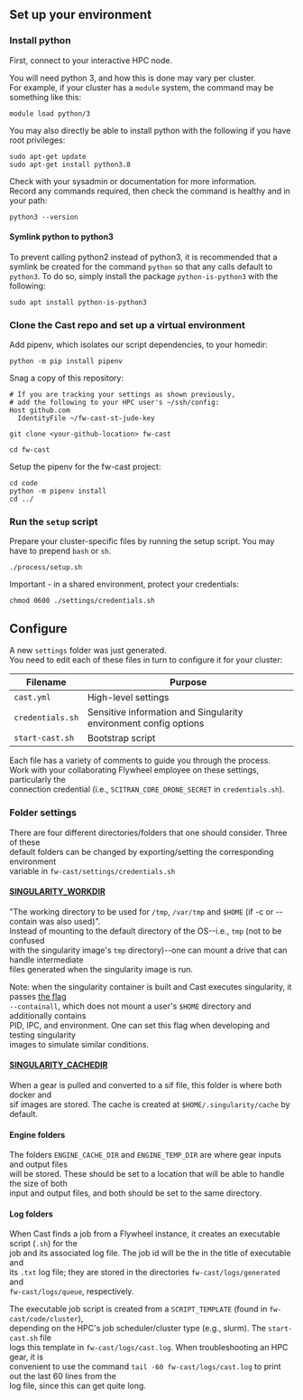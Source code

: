 ## Set up your environment

### Install python

First, connect to your interactive HPC node.

You will need python 3, and how this is done may vary per cluster.<br/>
For example, if your cluster has a `module` system, the command may be something like this:

```
module load python/3
```

You may also directly be able to install python with the following if you have root privileges:

```
sudo apt-get update
sudo apt-get install python3.8
```

Check with your sysadmin or documentation for more information.<br/>
Record any commands required, then check the command is healthy and in your path:

```
python3 --version
```

#### Symlink python to python3

To prevent calling python2 instead of python3, it is recommended that a symlink be created for the command 
`python` so that any calls default to `python3`. To do so, simply install the package 
`python-is-python3` with the following:

```
sudo apt install python-is-python3
```

### Clone the Cast repo and set up a virtual environment

Add pipenv, which isolates our script dependencies, to your homedir:

```
python -m pip install pipenv
```

Snag a copy of this repository:

```
# If you are tracking your settings as shown previously,
# add the following to your HPC user's ~/ssh/config:
Host github.com
  IdentityFile ~/fw-cast-st-jude-key

git clone <your-github-location> fw-cast

cd fw-cast
```

Setup the pipenv for the fw-cast project:
```
cd code
python -m pipenv install
cd ../
```

### Run the `setup` script
Prepare your cluster-specific files by running the setup script. You may have to 
prepend `bash` or `sh`.

```
./process/setup.sh
```

Important - in a shared environment, protect your credentials:

```
chmod 0600 ./settings/credentials.sh
```

## Configure

A new `settings` folder was just generated.<br/>
You need to edit each of these files in turn to configure it for your cluster:

| Filename         | Purpose               |
| -----------------| ----------------------|
| `cast.yml`       | High-level settings   |
| `credentials.sh` | Sensitive information and Singularity environment config options |
| `start-cast.sh`  | Bootstrap script      |

Each file has a variety of comments to guide you through the process.<br/>
Work with your collaborating Flywheel employee on these settings, particularly the <br/>
connection credential (i.e., `SCITRAN_CORE_DRONE_SECRET` in `credentials.sh`).


### Folder settings
There are four different directories/folders that one should consider.  Three of these <br/>
default folders can be changed by exporting/setting the corresponding environment <br/>
variable in `fw-cast/settings/credentials.sh`


#### [SINGULARITY_WORKDIR](https://sylabs.io/guides/latest/user-guide/appendix.html)
"The working directory to be used for `/tmp`, `/var/tmp` and `$HOME` (if -c or --contain was also used)".<br/>
Instead of mounting to the default directory of the OS--i.e., `tmp` (not to be confused <br/>
with the singularity image's `tmp` directory)--one can mount a drive that can handle intermediate <br/>
files generated when the singularity image is run.

Note: when the singularity container is built and Cast executes singularity, it passes [the flag](https://sylabs.io/guides/latest/user-guide/bind_paths_and_mounts.html?highlight=containall#containall) <br/>
`--containall`, which does not mount a user's `$HOME` directory and additionally contains <br/>
PID, IPC, and environment. One can set this flag when developing and testing singularity <br/> 
images to simulate similar conditions. 

#### [SINGULARITY_CACHEDIR](https://sylabs.io/guides/latest/user-guide/build_env.html#sec-cache)
When a gear is pulled and converted to a sif file, this folder is where both docker and <br/>
sif images are stored. The cache is created at `$HOME/.singularity/cache` by default. </br>


#### Engine folders
The folders `ENGINE_CACHE_DIR` and `ENGINE_TEMP_DIR` are where gear inputs and output files <br/>
will be stored. These should be set to a location that will be able to handle the size of both
<br/> input and output files, and both should be set to the same directory.

#### Log folders
When Cast finds a job from a Flywheel instance, it creates an executable script (`.sh`) for the <br/>
job and its associated log file. The job id will be the in the title of executable and <br/>
its `.txt` log file; they are stored in the directories `fw-cast/logs/generated` and <br/>
`fw-cast/logs/queue`, respectively.  

The executable job script is created from a `SCRIPT_TEMPLATE` (found in `fw-cast/code/cluster`), <br/>
depending on the HPC's job scheduler/cluster type (e.g., slurm). The `start-cast.sh` file <br/>
logs this template in `fw-cast/logs/cast.log`. When troubleshooting an HPC gear, it is <br/>
convenient to use the command `tail -60 fw-cast/logs/cast.log` to print out the last 60 lines from the <br/>
log file, since this can get quite long.
  